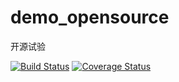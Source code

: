 # demo_opensource
开源试验

[![Build Status](https://travis-ci.org/mfcliu/demo_opensource.svg?branch=master)](https://travis-ci.org/mfcliu/demo_opensource)
[![Coverage Status](https://coveralls.io/repos/github/mfcliu/demo_opensource/badge.svg?branch=master)](https://coveralls.io/github/mfcliu/demo_opensource?branch=master)

